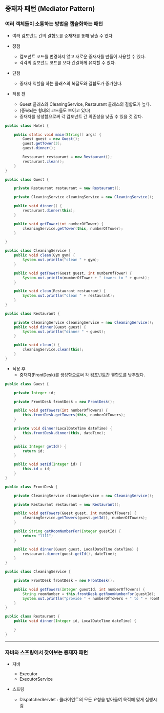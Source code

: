 ## 중재자 패턴 (Mediator Pattern)
### 여러 객체들이 소통하는 방법을 캡슐화하는 패턴
- 여러 컴포넌트 간의 결합도를 중재자를 통해 낮출 수 있다.
  
- 장점
  - 컴포넌트 코드를 변경하지 않고 새로운 중재자를 만들어 사용할 수 있다.
  - 각각의 컴포넌트 코드를 보다 간결하게 유지할 수 있다.
  
- 단점
  - 중재자 역할을 하는 클래스의 복잡도와 결합도가 증가한다.


- 적용 전
  - Guest 클래스와 CleaningService, Restaurant 클래스의 결합도가 높다.
  - (중복되는 형태의 코드들도 보이고 있다)
  - 중재자를 생성함으로써 각 컴포넌트 간 의존성을 낮출 수 있을 것 같다.

```java
public class Hotel {

    public static void main(String[] args) {
        Guest guest = new Guest();
        guest.getTower(3);
        guest.dinner();

        Restaurant restaurant = new Restaurant();
        restaurant.clean();
    }
}
```

```java
public class Guest {

    private Restaurant restaurant = new Restaurant();

    private CleaningService cleaningService = new CleaningService();

    public void dinner() {
        restaurant.dinner(this);
    }

    public void getTower(int numberOfTower) {
        cleaningService.getTower(this, numberOfTower);
    }

}
```

```java
public class CleaningService {
    public void clean(Gym gym) {
        System.out.println("clean " + gym);
    }

    public void getTower(Guest guest, int numberOfTower) {
        System.out.println(numberOfTower + " towers to " + guest);
    }

    public void clean(Restaurant restaurant) {
        System.out.println("clean " + restaurant);
    }
}
```

```java
public class Restaurant {

    private CleaningService cleaningService = new CleaningService();
    public void dinner(Guest guest) {
        System.out.println("dinner " + guest);
    }

    public void clean() {
        cleaningService.clean(this);
    }
}
```





  
- 적용 후
  - 중재자(FrontDesk)를 생성함으로써 각 컴포넌트간 결합도를 낮추었다.

```java
public class Guest {

    private Integer id;

    private FrontDesk frontDesk = new FrontDesk();

    public void getTowers(int numberOfTowers) {
        this.frontDesk.getTowers(this, numberOfTowers);
    }

    private void dinner(LocalDateTime dateTime) {
        this.frontDesk.dinner(this, dateTime);
    }

    public Integer getId() {
        return id;
    }

    public void setId(Integer id) {
        this.id = id;
    }
}
```

```java
public class FrontDesk {

    private CleaningService cleaningService = new CleaningService();

    private Restaurant restaurant = new Restaurant();

    public void getTowers(Guest guest, int numberOfTowers) {
        cleaningService.getTowers(guest.getId(), numberOfTowers);
    }

    public String getRoomNumberFor(Integer guestId) {
        return "1111";
    }

    public void dinner(Guest guest, LocalDateTime dateTime) {
        restaurant.dinner(guest.getId(), dateTime);
    }
}
```

```java
public class CleaningService {

    private FrontDesk frontDesk = new FrontDesk();

    public void getTowers(Integer guestId, int numberOfTowers) {
        String roomNumber = this.frontDesk.getRoomNumberFor(guestId);
        System.out.println("provide " + numberOfTowers + " to " + roomNumber);
    }
}
```

```java
public class Restaurant {
    public void dinner(Integer id, LocalDateTime dateTime) {

    }
}
```


--- 
### 자바와 스프링에서 찾아보는 중재자 패턴
- 자바
  - Executor
  - ExecutorService

- 스프링
  - DispatcherServlet : 클라이언트의 모든 요청을 받아들여 목적에 맞게 실행시킴